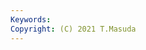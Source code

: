 ```yaml
---
Keywords:
Copyright: (C) 2021 T.Masuda
---
```


<title>hogehoge<title>

## Top


日々の出来事の中で、何を思ったかを言葉として、文章として残したいという願望からこのブログを始めました。
好きなことは↓の３つなので、このあたりのネタが中心となります。


* 本を読むこと（マンガ含む）
* サッカー
* プログラミング（によって何かを楽にすること）
